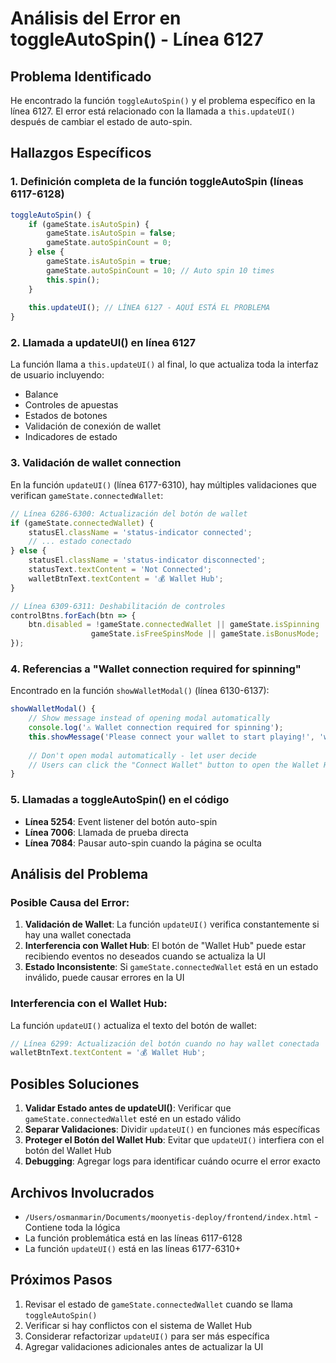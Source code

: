 # Análisis del Error en toggleAutoSpin() - Línea 6127

## Problema Identificado

He encontrado la función `toggleAutoSpin()` y el problema específico en la línea 6127. El error está relacionado con la llamada a `this.updateUI()` después de cambiar el estado de auto-spin.

## Hallazgos Específicos

### 1. Definición completa de la función toggleAutoSpin (líneas 6117-6128)
```javascript
toggleAutoSpin() {
    if (gameState.isAutoSpin) {
        gameState.isAutoSpin = false;
        gameState.autoSpinCount = 0;
    } else {
        gameState.isAutoSpin = true;
        gameState.autoSpinCount = 10; // Auto spin 10 times
        this.spin();
    }
    
    this.updateUI(); // LÍNEA 6127 - AQUÍ ESTÁ EL PROBLEMA
}
```

### 2. Llamada a updateUI() en línea 6127
La función llama a `this.updateUI()` al final, lo que actualiza toda la interfaz de usuario incluyendo:
- Balance
- Controles de apuestas
- Estados de botones
- Validación de conexión de wallet
- Indicadores de estado

### 3. Validación de wallet connection
En la función `updateUI()` (línea 6177-6310), hay múltiples validaciones que verifican `gameState.connectedWallet`:

```javascript
// Línea 6286-6300: Actualización del botón de wallet
if (gameState.connectedWallet) {
    statusEl.className = 'status-indicator connected';
    // ... estado conectado
} else {
    statusEl.className = 'status-indicator disconnected';
    statusText.textContent = 'Not Connected';
    walletBtnText.textContent = '💰 Wallet Hub';
}

// Línea 6309-6311: Deshabilitación de controles
controlBtns.forEach(btn => {
    btn.disabled = !gameState.connectedWallet || gameState.isSpinning || 
                  gameState.isFreeSpinsMode || gameState.isBonusMode;
});
```

### 4. Referencias a "Wallet connection required for spinning"
Encontrado en la función `showWalletModal()` (línea 6130-6137):

```javascript
showWalletModal() {
    // Show message instead of opening modal automatically
    console.log('⚠️ Wallet connection required for spinning');
    this.showMessage('Please connect your wallet to start playing!', 'warning');
    
    // Don't open modal automatically - let user decide
    // Users can click the "Connect Wallet" button to open the Wallet Hub
}
```

### 5. Llamadas a toggleAutoSpin() en el código
- **Línea 5254**: Event listener del botón auto-spin
- **Línea 7006**: Llamada de prueba directa
- **Línea 7084**: Pausar auto-spin cuando la página se oculta

## Análisis del Problema

### Posible Causa del Error:
1. **Validación de Wallet**: La función `updateUI()` verifica constantemente si hay una wallet conectada
2. **Interferencia con Wallet Hub**: El botón de "Wallet Hub" puede estar recibiendo eventos no deseados cuando se actualiza la UI
3. **Estado Inconsistente**: Si `gameState.connectedWallet` está en un estado inválido, puede causar errores en la UI

### Interferencia con el Wallet Hub:
La función `updateUI()` actualiza el texto del botón de wallet:
```javascript
// Línea 6299: Actualización del botón cuando no hay wallet conectada
walletBtnText.textContent = '💰 Wallet Hub';
```

## Posibles Soluciones

1. **Validar Estado antes de updateUI()**: Verificar que `gameState.connectedWallet` esté en un estado válido
2. **Separar Validaciones**: Dividir `updateUI()` en funciones más específicas
3. **Proteger el Botón del Wallet Hub**: Evitar que `updateUI()` interfiera con el botón del Wallet Hub
4. **Debugging**: Agregar logs para identificar cuándo ocurre el error exacto

## Archivos Involucrados

- `/Users/osmanmarin/Documents/moonyetis-deploy/frontend/index.html` - Contiene toda la lógica
- La función problemática está en las líneas 6117-6128
- La función `updateUI()` está en las líneas 6177-6310+

## Próximos Pasos

1. Revisar el estado de `gameState.connectedWallet` cuando se llama `toggleAutoSpin()`
2. Verificar si hay conflictos con el sistema de Wallet Hub
3. Considerar refactorizar `updateUI()` para ser más específica
4. Agregar validaciones adicionales antes de actualizar la UI